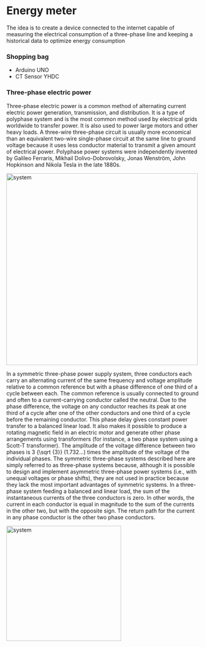 # Energy meter 

The idea is to create a device connected to the internet capable of measuring the electrical consumption of a three-phase line and keeping a historical data to optimize energy consumption


### Shopping bag
* Arduino UNO
* CT Sensor YHDC 


### Three-phase electric power
Three-phase electric power is a common method of alternating current electric power generation, transmission, and distribution. It is a type of polyphase system and is the most common method used by electrical grids worldwide to transfer power. It is also used to power large motors and other heavy loads.  A three-wire three-phase circuit is usually more economical than an equivalent two-wire single-phase circuit at the same line to ground voltage because it uses less conductor material to transmit a given amount of electrical power. Polyphase power systems were independently invented by Galileo Ferraris, Mikhail Dolivo-Dobrovolsky, Jonas Wenström, John Hopkinson and Nikola Tesla in the late 1880s.

<img src="http://myelectrical.com/Portals/0/DNNArticle/Files/718/WLWimages/Windows-Live-Writer-Three-Phase-Power-Simplified_CC06-ThreePhasePower_2.png" alt="system" width="500"/>

In a symmetric three-phase power supply system, three conductors each carry an alternating current of the same frequency and voltage amplitude relative to a common reference but with a phase difference of one third of a cycle between each. The common reference is usually connected to ground and often to a current-carrying conductor called the neutral. Due to the phase difference, the voltage on any conductor reaches its peak at one third of a cycle after one of the other conductors and one third of a cycle before the remaining conductor. This phase delay gives constant power transfer to a balanced linear load. It also makes it possible to produce a rotating magnetic field in an electric motor and generate other phase arrangements using transformers (for instance, a two phase system using a Scott-T transformer). The amplitude of the voltage difference between two phases is  3 {\sqrt {3}} (1.732...) times the amplitude of the voltage of the individual phases.  The symmetric three-phase systems described here are simply referred to as three-phase systems because, although it is possible to design and implement asymmetric three-phase power systems (i.e., with unequal voltages or phase shifts), they are not used in practice because they lack the most important advantages of symmetric systems.  In a three-phase system feeding a balanced and linear load, the sum of the instantaneous currents of the three conductors is zero. In other words, the current in each conductor is equal in magnitude to the sum of the currents in the other two, but with the opposite sign. The return path for the current in any phase conductor is the other two phase conductors. 

<img src="https://upload.wikimedia.org/wikipedia/commons/thumb/c/cc/3_phase_AC_waveform.svg/220px-3_phase_AC_waveform.svg.png" alt="system" width="300"/>



